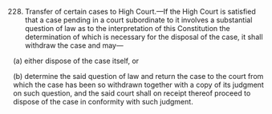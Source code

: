 228. Transfer of certain cases to High Court.—If the High Court is satisfied that a case pending in a court subordinate to it involves a substantial question of law as to the interpretation of this Constitution the determination of which is necessary for the disposal of the case, it shall withdraw the case and may—

(a) either dispose of the case itself, or

(b) determine the said question of law and return the case to the court from which the case has been so withdrawn together with a copy of its judgment on such question, and the said court shall on receipt thereof proceed to dispose of the case in conformity with such judgment.

